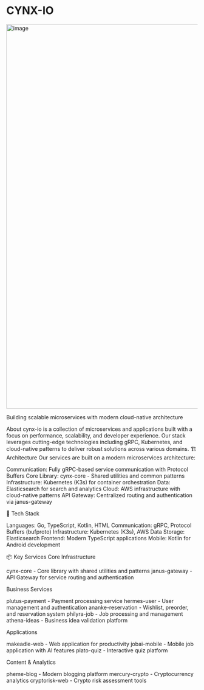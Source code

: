 # CYNX-IO

<img width="1874" height="1011" alt="image" src="https://github.com/user-attachments/assets/8b266869-b459-4da5-b565-d9edede4d7c2" />

Building scalable microservices with modern cloud-native architecture

About
cynx-io is a collection of microservices and applications built with a focus on performance, scalability, and developer experience. Our stack leverages cutting-edge technologies including gRPC, Kubernetes, and cloud-native patterns to deliver robust solutions across various domains.
🏗️ Architecture
Our services are built on a modern microservices architecture:

Communication: Fully gRPC-based service communication with Protocol Buffers
Core Library: cynx-core - Shared utilities and common patterns
Infrastructure: Kubernetes (K3s) for container orchestration
Data: Elasticsearch for search and analytics
Cloud: AWS infrastructure with cloud-native patterns
API Gateway: Centralized routing and authentication via janus-gateway

🔧 Tech Stack

Languages: Go, TypeScript, Kotlin, HTML
Communication: gRPC, Protocol Buffers (bufproto)
Infrastructure: Kubernetes (K3s), AWS
Data Storage: Elasticsearch
Frontend: Modern TypeScript applications
Mobile: Kotlin for Android development

📦 Key Services
Core Infrastructure

cynx-core - Core library with shared utilities and patterns
janus-gateway - API Gateway for service routing and authentication

Business Services

plutus-payment - Payment processing service
hermes-user - User management and authentication
ananke-reservation - Wishlist, preorder, and reservation system
philyra-job - Job processing and management
athena-ideas - Business idea validation platform

Applications

makeadle-web - Web application for productivity
jobai-mobile - Mobile job application with AI features
plato-quiz - Interactive quiz platform

Content & Analytics

pheme-blog - Modern blogging platform
mercury-crypto - Cryptocurrency analytics
cryptorisk-web - Crypto risk assessment tools
